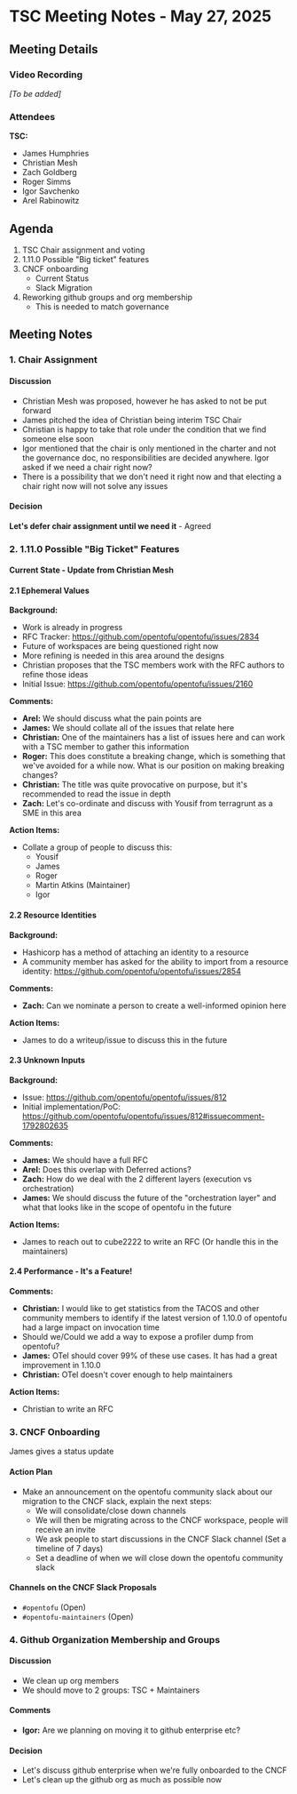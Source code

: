 # TSC Meeting Notes - May 27, 2025

## Meeting Details

### Video Recording
*[To be added]*

### Attendees

**TSC:**
- James Humphries
- Christian Mesh
- Zach Goldberg
- Roger Simms
- Igor Savchenko
- Arel Rabinowitz

## Agenda

1. TSC Chair assignment and voting
2. 1.11.0 Possible "Big ticket" features
3. CNCF onboarding
   - Current Status
   - Slack Migration
4. Reworking github groups and org membership
   - This is needed to match governance

## Meeting Notes

### 1. Chair Assignment

#### Discussion
- Christian Mesh was proposed, however he has asked to not be put forward
- James pitched the idea of Christian being interim TSC Chair
- Christian is happy to take that role under the condition that we find someone else soon
- Igor mentioned that the chair is only mentioned in the charter and not the governance doc, no responsibilities are decided anywhere. Igor asked if we need a chair right now?
- There is a possibility that we don't need it right now and that electing a chair right now will not solve any issues

#### Decision
**Let's defer chair assignment until we need it** - Agreed

### 2. 1.11.0 Possible "Big Ticket" Features

#### Current State - Update from Christian Mesh

#### 2.1 Ephemeral Values

**Background:**
- Work is already in progress
- RFC Tracker: https://github.com/opentofu/opentofu/issues/2834
- Future of workspaces are being questioned right now
- More refining is needed in this area around the designs
- Christian proposes that the TSC members work with the RFC authors to refine those ideas
- Initial Issue: https://github.com/opentofu/opentofu/issues/2160

**Comments:**
- **Arel:** We should discuss what the pain points are
- **James:** We should collate all of the issues that relate here
- **Christian:** One of the maintainers has a list of issues here and can work with a TSC member to gather this information
- **Roger:** This does constitute a breaking change, which is something that we've avoided for a while now. What is our position on making breaking changes?
- **Christian:** The title was quite provocative on purpose, but it's recommended to read the issue in depth
- **Zach:** Let's co-ordinate and discuss with Yousif from terragrunt as a SME in this area

**Action Items:**
- Collate a group of people to discuss this:
  - Yousif
  - James
  - Roger
  - Martin Atkins (Maintainer)
  - Igor

#### 2.2 Resource Identities

**Background:**
- Hashicorp has a method of attaching an identity to a resource
- A community member has asked for the ability to import from a resource identity: https://github.com/opentofu/opentofu/issues/2854

**Comments:**
- **Zach:** Can we nominate a person to create a well-informed opinion here

**Action Items:**
- James to do a writeup/issue to discuss this in the future

#### 2.3 Unknown Inputs

**Background:**
- Issue: https://github.com/opentofu/opentofu/issues/812
- Initial implementation/PoC: https://github.com/opentofu/opentofu/issues/812#issuecomment-1792802635

**Comments:**
- **James:** We should have a full RFC
- **Arel:** Does this overlap with Deferred actions?
- **Zach:** How do we deal with the 2 different layers (execution vs orchestration)
- **James:** We should discuss the future of the "orchestration layer" and what that looks like in the scope of opentofu in the future

**Action Items:**
- James to reach out to cube2222 to write an RFC (Or handle this in the maintainers)

#### 2.4 Performance - It's a Feature!

**Comments:**
- **Christian:** I would like to get statistics from the TACOS and other community members to identify if the latest version of 1.10.0 of opentofu had a large impact on invocation time
- Should we/Could we add a way to expose a profiler dump from opentofu?
- **James:** OTel should cover 99% of these use cases. It has had a great improvement in 1.10.0
- **Christian:** OTel doesn't cover enough to help maintainers

**Action Items:**
- Christian to write an RFC

### 3. CNCF Onboarding

James gives a status update

#### Action Plan
- Make an announcement on the opentofu community slack about our migration to the CNCF slack, explain the next steps:
  - We will consolidate/close down channels
  - We will then be migrating across to the CNCF workspace, people will receive an invite
  - We ask people to start discussions in the CNCF Slack channel (Set a timeline of 7 days)
  - Set a deadline of when we will close down the opentofu community slack

#### Channels on the CNCF Slack Proposals
- `#opentofu` (Open)
- `#opentofu-maintainers` (Open)

### 4. Github Organization Membership and Groups

#### Discussion
- We clean up org members
- We should move to 2 groups: TSC + Maintainers

#### Comments
- **Igor:** Are we planning on moving it to github enterprise etc?

#### Decision
- Let's discuss github enterprise when we're fully onboarded to the CNCF
- Let's clean up the github org as much as possible now